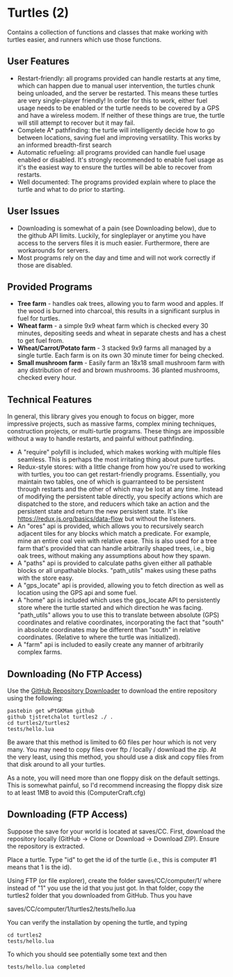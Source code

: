# Turtles (2)

Contains a collection of functions and classes that make working with turtles
easier, and runners which use those functions.

## User Features

- Restart-friendly: all programs provided can handle restarts at any time,
which can happen due to manual user intervention, the turtles chunk being
unloaded, and the server be restarted. This means these turtles are very
single-player friendly! In order for this to work, either fuel usage needs
to be enabled or the turtle needs to be covered by a GPS and have a wireless
modem. If neither of these things are true, the turtle will still attempt
to recover but it may fail.
- Complete A* pathfinding: the turtle will intelligently decide how to go
between locations, saving fuel and improving versatility. This works by
an informed breadth-first search
- Automatic refueling: all programs provided can handle fuel usage enabled or
disabled. It's strongly recommended to enable fuel usage as it's the easiest
way to ensure the turtles will be able to recover from restarts.
- Well documented: The programs provided explain where to place the turtle
and what to do prior to starting.

## User Issues

- Downloading is somewhat of a pain (see Downloading below), due to the github
API limits. Luckily, for singleplayer or anytime you have access to the servers
files it is much easier. Furthermore, there are workarounds for servers.
- Most programs rely on the day and time and will not work correctly if those
are disabled.

## Provided Programs

- **Tree farm** - handles oak trees, allowing you to farm wood and apples. If
the wood is burned into charcoal, this results in a significant surplus in
fuel for turtles.
- **Wheat farm** - a simple 9x9 wheat farm which is checked every 30 minutes,
depositing seeds and wheat in separate chests and has a chest to get fuel from.
- **Wheat/Carrot/Potato farm** - 3 stacked 9x9 farms all managed by a single
turtle. Each farm is on its own 30 minute timer for being checked.
- **Small mushroom farm** - Easily farm an 18x18 small mushroom farm with any
distribution of red and brown mushrooms. 36 planted mushrooms, checked every
hour.

## Technical Features

In general, this library gives you enough to focus on bigger, more impressive
projects, such as massive farms, complex mining techniques, construction
projects, or multi-turtle programs. These things are impossible without a way
to handle restarts, and painful without pathfinding.

- A "require" polyfill is included, which makes working with multiple files
seamless. This is perhaps the most irritating thing about pure turtles.
- Redux-style stores: with a little change from how you're used to working with
turtles, you too can get restart-friendly programs. Essentially, you maintain
two tables, one of which is guarranteed to be persistent through restarts and
the other of which may be lost at any time. Instead of modifying the persistent
table directly, you specify actions which are dispatched to the store, and
reducers which take an action and the persistent state and return the new
persistent state. It's like https://redux.js.org/basics/data-flow but without
the listeners.
- An "ores" api is provided, which allows you to recursively search adjacent
tiles for any blocks which match a predicate. For example, mine an entire coal
vein with relative ease. This is also used for a tree farm that's provided that
can handle arbitrarily shaped trees, i.e., big oak trees, without making any
assumptions about how they spawn.
- A "paths" api is provided to calculate paths given either all pathable blocks
or all unpathable blocks. "path_utils" makes using these paths with the store
easy.
- A "gps_locate" api is provided, allowing you to fetch direction as well as
location using the GPS api and some fuel.
- A "home" api is included which uses the gps_locate API to persistently store
where the turtle started and which direction he was facing. "path_utils" allows
you to use this to translate between absolute (GPS) coordinates and relative
coordinates, incorporating the fact that "south" in absolute coordinates may be
different than "south" in relative coordinates. (Relative to where the turtle
was initialized).
- A "farm" api is included to easily create any manner of arbitrarily complex
farms.

## Downloading (No FTP Access)

Use the [GitHub Repository Downloader](http://www.computercraft.info/forums2/index.php?/topic/4072-github-repository-downloader/)
to download the entire repository using the following:

```text
pastebin get wPtGKMam github
github tjstretchalot turtles2 ./ .
cd turtles2/turtles2
tests/hello.lua
```

Be aware that this method is limited to 60 files per hour which is not very
many. You may need to copy files over ftp / locally / download the zip. At
the very least, using this method, you should use a disk and copy files from
that disk around to all your turtles.

As a note, you will need more than one floppy disk on the default settings.
This is somewhat painful, so I'd recommend increasing the floppy disk size
to at least 1MB to avoid this (ComputerCraft.cfg)

## Downloading (FTP Access)

Suppose the save for your world is located at saves/CC. First, download the
repository locally (GitHub -> Clone or Download -> Download ZIP). Ensure the
repository is extracted.

Place a turtle. Type "id" to get the id of the turtle (i.e., this is computer
#1 means that 1 is the id).

Using FTP (or file explorer), create the folder saves/CC/computer/1/ where
instead of "1" you use the id that you just got. In that folder, copy the
turtles2 folder that you downloaded from GitHub. Thus you have

saves/CC/computer/1/turtles2/tests/hello.lua

You can verify the installation by opening the turtle, and typing

```text
cd turtles2
tests/hello.lua
```

To which you should see potentially some text and then

```text
tests/hello.lua completed
```

